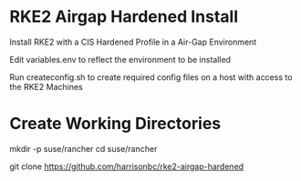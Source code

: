 # RKE2 Airgap Hardened Install
Install RKE2 with a CIS Hardened Profile in a Air-Gap Environment

Edit variables.env to reflect the environment to be installed


Run createconfig.sh to create required config files on a host with access to the RKE2 Machines

# Create Working Directories
mkdir -p suse/rancher
cd suse/rancher

git clone https://github.com/harrisonbc/rke2-airgap-hardened

